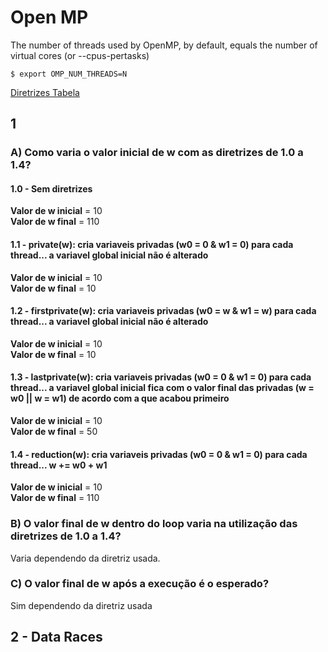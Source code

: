 # Open MP

The number of threads used by OpenMP, by default, equals the number of virtual cores (or --cpus-pertasks)

``$ export OMP_NUM_THREADS=N``  

[Diretrizes Tabela](img/diretrizes.png)

## 1

### A) Como varia o valor inicial de w com as diretrizes de 1.0 a 1.4?

#### 1.0 - Sem diretrizes
**Valor de w inicial** = 10 </br>
**Valor de w final** = 110 </br>

#### 1.1 - private(w): cria variaveis privadas (w0 = 0 & w1 = 0) para cada thread... a variavel global inicial não é alterado
**Valor de w inicial** = 10 </br>
**Valor de w final** = 10 </br>

#### 1.2 - firstprivate(w): cria variaveis privadas (w0 = w & w1 = w) para cada thread... a variavel global inicial não é alterado
**Valor de w inicial** = 10 </br>
**Valor de w final** = 10 </br>

#### 1.3 - lastprivate(w): cria variaveis privadas (w0 = 0 & w1 = 0) para cada thread... a variavel global inicial fica com o valor final das privadas (w = w0 || w = w1) de acordo com a que acabou primeiro
**Valor de w inicial** = 10 </br>
**Valor de w final** = 50 </br>

#### 1.4 - reduction(w): cria variaveis privadas (w0 = 0 & w1 = 0) para cada thread... w += w0 + w1
**Valor de w inicial** = 10 </br>
**Valor de w final** = 110 </br>

### B) O valor final de w dentro do loop varia na utilização das diretrizes de 1.0 a 1.4?
Varia dependendo da diretriz usada.

### C) O valor final de w após a execução é o esperado?
Sim dependendo da diretriz usada

## 2 - Data Races